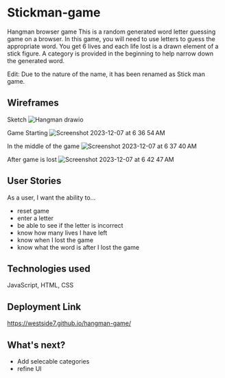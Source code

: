 # Stickman-game
Hangman browser game
This is a random generated word letter guessing game on a browser. In this game, you will need to use letters to guess the appropriate word. You get 6 lives and each life lost is a drawn element of a stick figure. A category is provided in the beginning to help narrow down the generated word.

Edit: Due to the nature of the name, it has been renamed as Stick man game.

## Wireframes
Sketch
![Hangman drawio](https://github.com/westside7/hangman-game/assets/44102394/a69f7d61-134c-49f9-9725-ca016f1d08c6)

Game Starting
![Screenshot 2023-12-07 at 6 36 54 AM](https://github.com/westside7/hangman-game/assets/44102394/e2fe909c-c789-439d-b8e8-e0a56fadf2c1)

In the middle of the game
![Screenshot 2023-12-07 at 6 37 40 AM](https://github.com/westside7/hangman-game/assets/44102394/b5df8db8-cacf-4712-b3b0-7635e269a126)

After game is lost
![Screenshot 2023-12-07 at 6 42 47 AM](https://github.com/westside7/hangman-game/assets/44102394/864d5698-5fc7-49fd-9b37-4aeb815344b1)

## User Stories
As a user, I want the ability to... 
  - reset game
  - enter a letter
  - be able to see if the letter is incorrect
  - know how many lives I have left
  - know when I lost the game
  - know what the word is after I lost the game

## Technologies used
JavaScript, HTML, CSS

## Deployment Link
https://westside7.github.io/hangman-game/

## What's next?
- Add selecable categories
- refine UI

